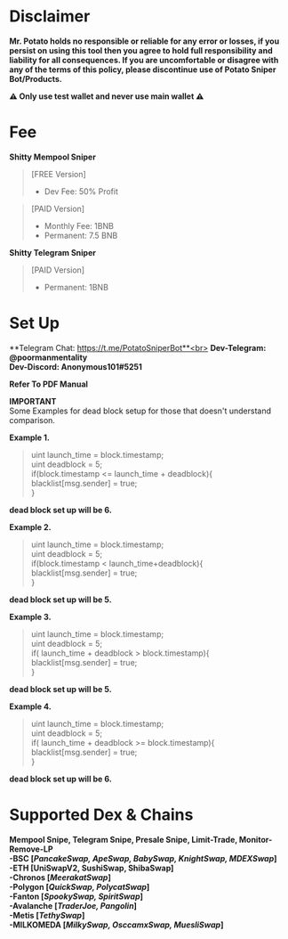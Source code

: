 # **Disclaimer**<br>
**Mr. Potato holds no responsible or reliable for any error or losses, if you persist on using this tool then you agree to hold full responsibility and liability for all consequences. If you are uncomfortable or disagree with any of the terms of this policy, please discontinue use of Potato Sniper Bot/Products.**

**⚠ Only use test wallet and never use main wallet ⚠**
# **Fee**<br>
**Shitty Mempool Sniper** <br>
>[FREE Version]
>   - Dev Fee: 50% Profit<br>

>[PAID Version]
>   - Monthly Fee: 1BNB <br>
>   - Permanent: 7.5 BNB <br>

**Shitty Telegram Sniper** <br>
>[PAID Version]
>   - Permanent: 1BNB

# **Set Up**<br>

**Telegram Chat: https://t.me/PotatoSniperBot**<br>
**Dev-Telegram: @poormanmentality**<br>
**Dev-Discord: Anonymous101#5251**<br>

**Refer To PDF Manual**<br>

**IMPORTANT**<br>
Some Examples for dead block setup for those that doesn't understand comparison.<br>

**Example 1.**<br>
>uint launch_time = block.timestamp;<br>
>uint deadblock = 5;<br>
>if(block.timestamp <= launch_time + deadblock){<br>
>  blacklist[msg.sender] = true;<br>
>}<br>

**dead block set up will be 6.**<br>

**Example 2.**<br>
>uint launch_time = block.timestamp;<br>
>uint deadblock = 5;<br>
>if(block.timestamp < launch_time+deadblock){<br>
>  blacklist[msg.sender] = true;<br>
>}<br>

**dead block set up will be 5.**<br>

**Example 3.**<br>
>uint launch_time = block.timestamp;<br>
>uint deadblock = 5;<br>
>if( launch_time + deadblock > block.timestamp){<br>
>  blacklist[msg.sender] = true;<br>
>}<br>

**dead block set up will be 5.**<br>

**Example 4.**<br>
>uint launch_time = block.timestamp;<br>
>uint deadblock = 5;<br>
>if( launch_time + deadblock >= block.timestamp){<br>
>  blacklist[msg.sender] = true;<br>
>}<br>

**dead block set up  will be 6.**<br>


    
# **Supported Dex & Chains**<br>
**Mempool Snipe, Telegram Snipe, Presale Snipe, Limit-Trade, Monitor-Remove-LP** <br>
**-BSC [_PancakeSwap, ApeSwap, BabySwap, KnightSwap, MDEXSwap_]**<br>
**-ETH [UniSwapV2, SushiSwap, ShibaSwap]**<br>
**-Chronos [_MeerakatSwap_]**<br>
**-Polygon [_QuickSwap, PolycatSwap_]**<br>
**-Fanton [_SpookySwap, SpiritSwap_]**<br>
**-Avalanche [_TraderJoe, Pangolin_]**<br>
**-Metis  [_TethySwap_]**<br>
**-MILKOMEDA [_MilkySwap, OsccamxSwap, MuesliSwap_]**<br>


